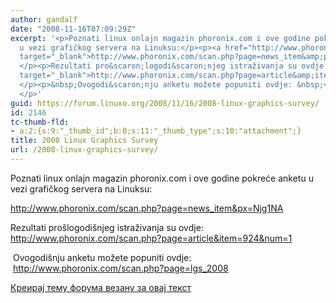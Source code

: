 ```yaml
---
author: gandalf
date: "2008-11-16T07:09:29Z"
excerpt: '<p>Poznati linux onlajn magazin phoronix.com i ove godine pokreće anketu
  u vezi grafičkog servera na Linuksu:</p><p><a href="http://www.phoronix.com/scan.php?page=news_item&amp;px=Njg1NA"
  target="_blank">http://www.phoronix.com/scan.php?page=news_item&amp;px=Njg1NA</a>
  </p><p>Rezultati pro&scaron;logodi&scaron;njeg istraživanja su ovdje: <a href="http://www.phoronix.com/scan.php?page=article&amp;item=924&amp;num=1"
  target="_blank">http://www.phoronix.com/scan.php?page=article&amp;item=924&amp;num=1</a>
  </p><p>&nbsp;Ovogodi&scaron;nju anketu možete popuniti ovdje: &nbsp;<a href="http://www.phoronix.com/scan.php?page=lgs_2008">http://www.phoronix.com/scan.php?page=lgs_2008</a>
  </p>'
guid: https://forum.linuxo.org/2008/11/16/2008-linux-graphics-survey/
id: 2146
tc-thumb-fld:
- a:2:{s:9:"_thumb_id";b:0;s:11:"_thumb_type";s:10:"attachment";}
title: 2008 Linux Graphics Survey
url: /2008-linux-graphics-survey/
---
```

Poznati linux onlajn magazin phoronix.com i ove godine pokreće anketu u vezi grafičkog servera na Linuksu:

<a href="http://www.phoronix.com/scan.php?page=news_item&px=Njg1NA" target="_blank">http://www.phoronix.com/scan.php?page=news_item&px=Njg1NA</a> 

Rezultati pro&scaron;logodi&scaron;njeg istraživanja su ovdje: <a href="http://www.phoronix.com/scan.php?page=article&item=924&num=1" target="_blank">http://www.phoronix.com/scan.php?page=article&item=924&num=1</a> 

&nbsp;Ovogodi&scaron;nju anketu možete popuniti ovdje: &nbsp;<http://www.phoronix.com/scan.php?page=lgs_2008> 

<!--break-->

[Креирај тему форума везану за овај текст](https://linuxo.org/nova-tema-na-forumu/?se_pid=2146)